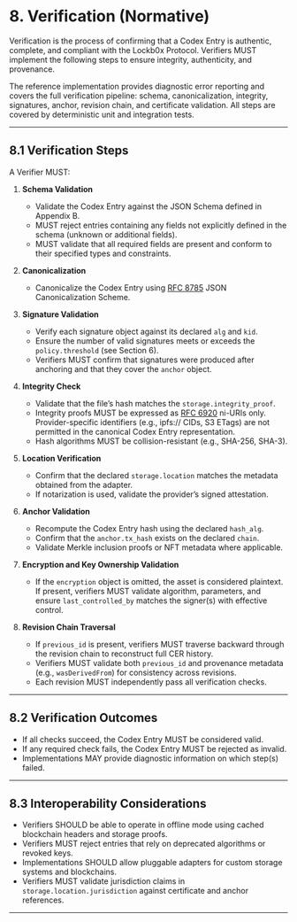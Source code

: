 # 8. Verification (Normative)

Verification is the process of confirming that a Codex Entry is authentic, complete, and compliant with the Lockb0x Protocol.
Verifiers MUST implement the following steps to ensure integrity, authenticity, and provenance.

The reference implementation provides diagnostic error reporting and covers the full verification pipeline: schema, canonicalization, integrity, signatures, anchor, revision chain, and certificate validation. All steps are covered by deterministic unit and integration tests.

---

## 8.1 Verification Steps

A Verifier MUST:

1. **Schema Validation**

   - Validate the Codex Entry against the JSON Schema defined in Appendix B.
   - MUST reject entries containing any fields not explicitly defined in the schema (unknown or additional fields).
   - MUST validate that all required fields are present and conform to their specified types and constraints.

2. **Canonicalization**

   - Canonicalize the Codex Entry using [RFC 8785] JSON Canonicalization Scheme.

3. **Signature Validation**

   - Verify each signature object against its declared `alg` and `kid`.
   - Ensure the number of valid signatures meets or exceeds the `policy.threshold` (see Section 6).
   - Verifiers MUST confirm that signatures were produced after anchoring and that they cover the `anchor` object.

4. **Integrity Check**

   - Validate that the file’s hash matches the `storage.integrity_proof`.
   - Integrity proofs MUST be expressed as [RFC 6920] ni-URIs only. Provider-specific identifiers (e.g., ipfs:// CIDs, S3 ETags) are not permitted in the canonical Codex Entry representation.
   - Hash algorithms MUST be collision-resistant (e.g., SHA-256, SHA-3).

5. **Location Verification**

   - Confirm that the declared `storage.location` matches the metadata obtained from the adapter.
   - If notarization is used, validate the provider’s signed attestation.

6. **Anchor Validation**

   - Recompute the Codex Entry hash using the declared `hash_alg`.
   - Confirm that the `anchor.tx_hash` exists on the declared `chain`.
   - Validate Merkle inclusion proofs or NFT metadata where applicable.

7. **Encryption and Key Ownership Validation**

   - If the `encryption` object is omitted, the asset is considered plaintext. If present, verifiers MUST validate algorithm, parameters, and ensure `last_controlled_by` matches the signer(s) with effective control.

8. **Revision Chain Traversal**
   - If `previous_id` is present, verifiers MUST traverse backward through the revision chain to reconstruct full CER history.
   - Verifiers MUST validate both `previous_id` and provenance metadata (e.g., `wasDerivedFrom`) for consistency across revisions.
   - Each revision MUST independently pass all verification checks.

---

## 8.2 Verification Outcomes

- If all checks succeed, the Codex Entry MUST be considered valid.
- If any required check fails, the Codex Entry MUST be rejected as invalid.
- Implementations MAY provide diagnostic information on which step(s) failed.

---

## 8.3 Interoperability Considerations

- Verifiers SHOULD be able to operate in offline mode using cached blockchain headers and storage proofs.
- Verifiers MUST reject entries that rely on deprecated algorithms or revoked keys.
- Implementations SHOULD allow pluggable adapters for custom storage systems and blockchains.
- Verifiers MUST validate jurisdiction claims in `storage.location.jurisdiction` against certificate and anchor references.

---

[RFC 8785]: https://www.rfc-editor.org/rfc/rfc8785
[RFC 6920]: https://www.rfc-editor.org/rfc/rfc6920
